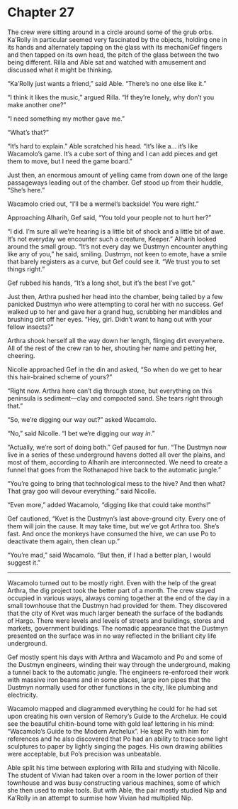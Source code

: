 # Chapter 27

The crew were sitting around in a circle around some of the grub orbs. Ka’Rolly in particular seemed very fascinated by the objects, holding one in its hands and alternately tapping on the glass with its mechaniGef fingers and then tapped on its own head, the pitch of the glass between the two being different. Rilla and Able sat and watched with amusement and discussed what it might be thinking.

“Ka’Rolly just wants a friend,” said Able. “There’s no one else like it.”

“I think it likes the music,” argued Rilla. “If they’re lonely, why don’t you make another one?”

“I need something my mother gave me.”

“What’s that?”

“It’s hard to explain.” Able scratched his head. “It’s like a… it’s like Wacamolo’s game. It’s a cube sort of thing and I can add pieces and get them to move, but I need the game board.”

Just then, an enormous amount of yelling came from down one of the large passageways leading out of the chamber. Gef stood up from their huddle, “She’s here.”

Wacamolo cried out, “I’ll be a wermel’s backside! You were right.”

Approaching Alharih, Gef said, “You told your people not to hurt her?”

“I did. I’m sure all we’re hearing is a little bit of shock and a little bit of awe. It’s not everyday we encounter such a creature, Keeper.” Alharih looked around the small group. “It’s not every day we Dustmyn encounter anything like any of you,” he said, smiling. Dustmyn, not keen to emote, have a smile that barely registers as a curve, but Gef could see it. “We trust you to set things right.”

Gef rubbed his hands, “It’s a long shot, but it’s the best I’ve got.”

Just then, Arthra pushed her head into the chamber, being tailed by a few panicked Dustmyn who were attempting to coral her with no success. Gef walked up to her and gave her a grand hug, scrubbing her mandibles and brushing dirt off her eyes. “Hey, girl. Didn’t want to hang out with your fellow insects?”

Arthra shook herself all the way down her length, flinging dirt everywhere. All of the rest of the crew ran to her, shouting her name and petting her, cheering.

Nicolle approached Gef in the din and asked, “So when do we get to hear this hair-brained scheme of yours?”

“Right now. Arthra here can’t dig through stone, but everything on this peninsula is sediment—clay and compacted sand. She tears right through that.”

“So, we’re digging our way out?” asked Wacamolo.

“No,” said Nicolle. “I bet we’re digging our way *in*.”

“Actually, we’re sort of doing both.” Gef paused for fun. “The Dustmyn now live in a series of these underground havens dotted all over the plains, and most of them, according to Alharih are interconnected. We need to create a funnel that goes from the Rothanapod hive back to the automatic jungle.”

“You’re going to bring that technological mess to the hive? And then what? That gray goo will devour everything.” said Nicolle.

“Even more,” added Wacamolo, “digging like that could take months!”

Gef cautioned, “Kvet is the Dustmyn’s last above-ground city. Every one of them will join the cause. It may take time, but we’ve got Arthra too. She’s fast. And once the monkeys have consumed the hive, we can use Po to deactivate them again, then clean up.”

“You’re mad,” said Wacamolo. “But then, if I had a better plan, I would suggest it.”

* * *

Wacamolo turned out to be mostly right. Even with the help of the great Arthra, the dig project took the better part of a month. The crew stayed occupied in various ways, always coming together at the end of the day in a small townhouse that the Dustmyn had provided for them. They discovered that the city of Kvet was much larger beneath the surface of the badlands of Hargo. There were levels and levels of streets and buildings, stores and markets, government buildings. The nomadic appearance that the Dustmyn presented on the surface was in no way reflected in the brilliant city life underground.

Gef mostly spent his days with Arthra and Wacamolo and Po and some of the Dustmyn engineers, winding their way through the underground, making a tunnel back to the automatic jungle. The engineers re-enforced their work with massive iron beams and in some places, large iron pipes that the Dustmyn normally used for other functions in the city, like plumbing and electricity.

Wacamolo mapped and diagrammed everything he could for he had set upon creating his own version of Remory’s Guide to the Archelux. He could see the beautiful chitin-bound tome with gold leaf lettering in his mind: “Wacamolo’s Guide to the Modern Archelux”. He kept Po with him for references and he also discovered that Po had an ability to trace some light sculptures to paper by lightly singing the pages. His own drawing abilities were acceptable, but Po’s precision was unbeatable.

Able split his time between exploring with Rilla and studying with Nicolle. The student of Vivian had taken over a room in the lower portion of their townhouse and was busy constructing various machines, some of which she then used to make tools. But with Able, the pair mostly studied Nip and Ka’Rolly in an attempt to surmise how Vivian had multiplied Nip.